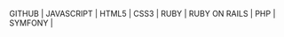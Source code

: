 GITHUB | 
JAVASCRIPT | 
HTML5 | 
CSS3 | 
RUBY | 
RUBY ON RAILS | 
PHP | 
SYMFONY | 









































